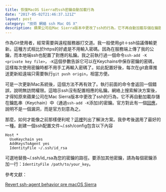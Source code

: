 ```yaml
---
title: 恢復MacOS Sierra的ssh密鑰自動加載行為
date: "2017-05-02T21:46:37.121Z"
layout: post
category: "技術 網絡 ssh Mac OS X"
description: 蘋果公司在Mac Sierra版本中更改了ssh的行為，它不再自動加載存儲在鑰匙串（Keychain）中的密鑰。這使得ssh連接時將要手工輸入私鑰密碼。本文教你如何恢復之前的便利設計。
---
```


作為Git使用者，經常需要與遠程服務器打交道。我一般使用git＋ssh協議傳輸更新。這種方式相比於https的好處是不用輸入密碼。因為在服務端上傳了我的公鑰，而本地端ssh也配置了對應的私鑰。我之前執行過一個命令`ssh-add -K <private key file>`，`-K`這個參數告訴它可以在Keychains中保存密鑰的密碼，這樣每次使用密鑰時都不用手工再輸入密碼了。如此配置好後，每次在git倉庫推送更新給遠端只需要執行`git push origin`，相當方便。

可是一次更新Mac系統後，這個方法不再有效了。執行前面的命令會返回一個錯誤，說明無訪問權限。這暗示ssh沒有配置相應的私鑰。網絡上搜索解決方案後，才得知原來蘋果公司在Mac Sierra版本中更改了ssh的行為，它不再自動加載存儲在鑰匙串（Keychain）中（通過`ssh-add -K`添加)的密鑰。官方對此有一個[回應](https://openradar.appspot.com/27348363)，說明不是一個漏洞，而是官方刻意為之。

那麼，如何才能像之前那樣便利呢？[這裡](https://github.com/jirsbek/SSH-keys-in-macOS-Sierra-keychain)列出了解決方案。我參考後選用了最好的一種。創建一個ssh配置文件~/.ssh/config包含以下內容

```
Host *
  UseKeychain yes
  AddKeysToAgent yes
  IdentityFile ~/.ssh/id_rsa
```

可選地替換~/.ssh/id_rsa為您的密鑰的路徑。要添加其他密鑰，請為每個密鑰添加一行：`IdentityFile /path/to/your_key`。

參考文獻：

[Revert ssh-agent behavior pre macOS Sierra](http://joshbuchea.com/revert-ssh-agent-behavior-pre-macos-sierra/)
